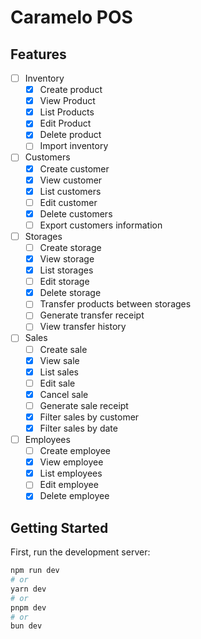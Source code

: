 # Caramelo POS

## Features

- [ ] Inventory
  - [x] Create product
  - [x] View Product
  - [x] List Products
  - [x] Edit Product
  - [x] Delete product
  - [ ] Import inventory
- [ ] Customers
  - [x] Create customer
  - [x] View customer
  - [x] List customers
  - [ ] Edit customer
  - [x] Delete customers
  - [ ] Export customers information
- [ ] Storages
  - [ ] Create storage
  - [x] View storage
  - [x] List storages
  - [ ] Edit storage
  - [x] Delete storage
  - [ ] Transfer products between storages
  - [ ] Generate transfer receipt
  - [ ] View transfer history
- [ ] Sales
  - [ ] Create sale
  - [x] View sale
  - [x] List sales
  - [ ] Edit sale
  - [x] Cancel sale
  - [ ] Generate sale receipt
  - [x] Filter sales by customer
  - [x] Filter sales by date
- [ ] Employees
  - [ ] Create employee
  - [x] View employee
  - [x] List employees
  - [ ] Edit employee
  - [x] Delete employee

## Getting Started

First, run the development server:

```bash
npm run dev
# or
yarn dev
# or
pnpm dev
# or
bun dev
```
